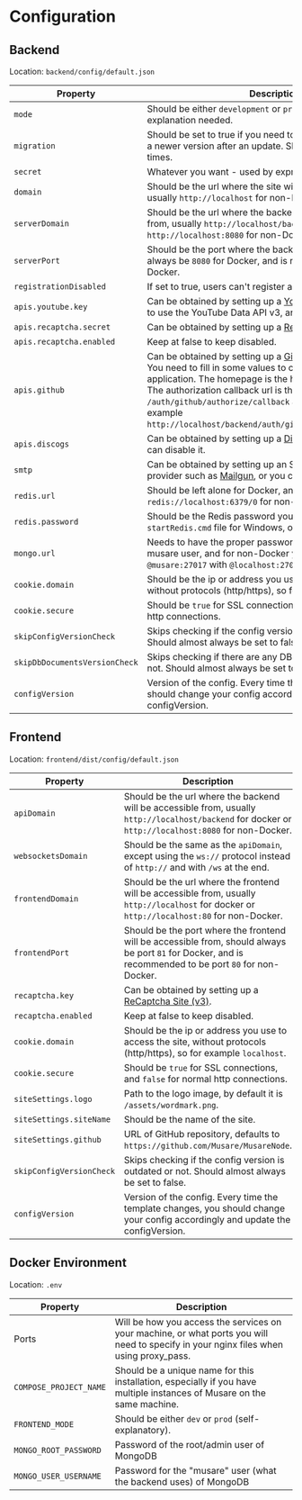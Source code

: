 # Configuration

## Backend
Location: `backend/config/default.json`

| Property | Description |
| --- | --- |
| `mode` | Should be either `development` or `production`. No more explanation needed. |
| `migration` | Should be set to true if you need to update DB documents to a newer version after an update. Should be false at all other times. |
| `secret` | Whatever you want - used by express's session module. |
| `domain` | Should be the url where the site will be accessible from, usually `http://localhost` for non-Docker. |
| `serverDomain` | Should be the url where the backend will be accessible from, usually `http://localhost/backend` for docker or `http://localhost:8080` for non-Docker. |
| `serverPort` | Should be the port where the backend will listen on, should always be `8080` for Docker, and is recommended for non-Docker. |
| `registrationDisabled` | If set to true, users can't register accounts. |
| `apis.youtube.key` | Can be obtained by setting up a [YouTube API Key](https://developers.google.com/youtube/v3/getting-started). You need to use the YouTube Data API v3, and create an API key. |
| `apis.recaptcha.secret` | Can be obtained by setting up a [ReCaptcha Site (v3)](https://www.google.com/recaptcha/admin). |
| `apis.recaptcha.enabled` | Keep at false to keep disabled. |
| `apis.github` | Can be obtained by setting up a [GitHub OAuth Application](https://github.com/settings/developers). You need to fill in some values to create the OAuth application. The homepage is the homepage of frontend. The authorization callback url is the backend url with `/auth/github/authorize/callback` added at the end. For example `http://localhost/backend/auth/github/authorize/callback`. |
| `apis.discogs` | Can be obtained by setting up a [Discogs application](https://www.discogs.com/settings/developers), or you can disable it. |
| `smtp` | Can be obtained by setting up an SMTP server, using a provider such as [Mailgun](http://www.mailgun.com/), or you can disable it. |
| `redis.url` | Should be left alone for Docker, and changed to `redis://localhost:6379/0` for non-Docker. |
| `redis.password` | Should be the Redis password you either put in your `startRedis.cmd` file for Windows, or `.env` for docker. |
| `mongo.url` | Needs to have the proper password for the MongoDB musare user, and for non-Docker you need to replace `@musare:27017` with `@localhost:27017`. |
| `cookie.domain` | Should be the ip or address you use to access the site, without protocols (http/https), so for example `localhost`. |
| `cookie.secure` | Should be `true` for SSL connections, and `false` for normal http connections. |
| `skipConfigVersionCheck` | Skips checking if the config version is outdated or not. Should almost always be set to false. |
| `skipDbDocumentsVersionCheck` | Skips checking if there are any DB documents outdated or not. Should almost always be set to false. |
| `configVersion` | Version of the config. Every time the template changes, you should change your config accordingly and update the configVersion. |

## Frontend
Location: `frontend/dist/config/default.json`

| Property | Description |
| --- | --- |
| `apiDomain` | Should be the url where the backend will be accessible from, usually `http://localhost/backend` for docker or `http://localhost:8080` for non-Docker. |
| `websocketsDomain` | Should be the same as the `apiDomain`, except using the `ws://` protocol instead of `http://` and with `/ws` at the end. |
| `frontendDomain` | Should be the url where the frontend will be accessible from, usually `http://localhost` for docker or `http://localhost:80` for non-Docker. |
| `frontendPort` | Should be the port where the frontend will be accessible from, should always be port `81` for Docker, and is recommended to be port `80` for non-Docker. |
| `recaptcha.key` | Can be obtained by setting up a [ReCaptcha Site (v3)](https://www.google.com/recaptcha/admin). |
| `recaptcha.enabled` | Keep at false to keep disabled. |
| `cookie.domain` | Should be the ip or address you use to access the site, without protocols (http/https), so for example `localhost`. |
| `cookie.secure` | Should be `true` for SSL connections, and `false` for normal http connections. |
| `siteSettings.logo` | Path to the logo image, by default it is `/assets/wordmark.png`. |
| `siteSettings.siteName` | Should be the name of the site. |
| `siteSettings.github` | URL of GitHub repository, defaults to `https://github.com/Musare/MusareNode`. |
| `skipConfigVersionCheck` | Skips checking if the config version is outdated or not. Should almost always be set to false. |
| `configVersion` | Version of the config. Every time the template changes, you should change your config accordingly and update the configVersion. |

## Docker Environment
Location: `.env`

| Property | Description |
| --- | --- |
| Ports | Will be how you access the services on your machine, or what ports you will need to specify in your nginx files when using proxy_pass. |
| `COMPOSE_PROJECT_NAME` | Should be a unique name for this installation, especially if you have multiple instances of Musare on the same machine. |
| `FRONTEND_MODE` | Should be either `dev` or `prod` (self-explanatory). |
| `MONGO_ROOT_PASSWORD` | Password of the root/admin user of MongoDB |
| `MONGO_USER_USERNAME` | Password for the "musare" user (what the backend uses) of MongoDB |
